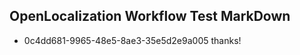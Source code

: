 ## OpenLocalization Workflow Test MarkDown
* 0c4dd681-9965-48e5-8ae3-35e5d2e9a005 
thanks!<!--HONumber=Mar16_HO2-->
